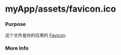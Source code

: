 # myApp/assets/favicon.ico
### Purpose
这个文件是你的应用的 [Favicon](http://en.wikipedia.org/wiki/Favicon).  

### More Info


<docmeta name="displayName" value="favicon.ico">

